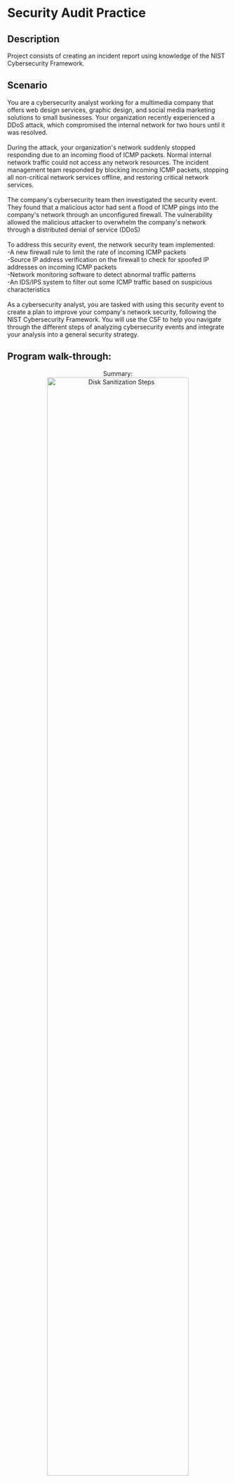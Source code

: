 <h1>Security Audit Practice</h1>


<h2>Description</h2>
Project consists of creating an incident report using knowledge of the NIST Cybersecurity Framework.
<br />


<h2>Scenario</h2>
You are a cybersecurity analyst working for a multimedia company that offers web design services, graphic design, and social media marketing solutions to small businesses. Your organization recently experienced a DDoS attack, which compromised the internal network for two hours until it was resolved.
<br />
<br />
During the attack, your organization's network suddenly stopped responding due to an incoming flood of ICMP packets. Normal internal network traffic could not access any network resources. The incident management team responded by blocking incoming ICMP packets, stopping all non-critical network services offline, and restoring critical network services.
<br />
<br />
The company's cybersecurity team then investigated the security event. They found that a malicious actor had sent a flood of ICMP pings into the company's network through an unconfigured firewall. The vulnerability allowed the malicious attacker to overwhelm the company's network through a distributed denial of service (DDoS)
<br />
<br /> 
To address this security event, the network security team implemented:
<br />
  -A new firewall rule to limit the rate of incoming ICMP packets
<br />
  -Source IP address verification on the firewall to check for spoofed IP addresses on incoming ICMP packets
<br />
  -Network monitoring software to detect abnormal traffic patterns
<br />
  -An IDS/IPS system to filter out some ICMP traffic based on suspicious characteristics
<br />
<br />
As a cybersecurity analyst, you are tasked with using this security event to create a plan to improve your company's network security, following the NIST Cybersecurity Framework. You will use the CSF to help you navigate through the different steps of analyzing cybersecurity events and integrate your analysis into a general security strategy.
<br />


<h2>Program walk-through:</h2>

<p align="center">
Summary: <br/>
<img src="https://imgur.com/ZKjHdMk.png" height="80%" width="80%" alt="Disk Sanitization Steps"/>
<br />
<br />
Identify:  <br/>
<img src="https://imgur.com/8GoXLbQ.png" height="80%" width="80%" alt="Disk Sanitization Steps"/>
<br />
<br />
Protect: <br/>
<img src="https://imgur.com/Dmqgj2H.png" height="80%" width="80%" alt="Disk Sanitization Steps"/>
<br />
<br />
Detect:  <br/>
<img src="https://imgur.com/FVg7xya.png" height="80%" width="80%" alt="Disk Sanitization Steps"/>
<br />
<br />
Respond:  <br/>
<img src="https://imgur.com/CwZ5KvA.png" height="80%" width="80%" alt="Disk Sanitization Steps"/>
<br />
<br />
Recover:  <br/>
<img src="https://imgur.com/szVM8mG.png" height="80%" width="80%" alt="Disk Sanitization Steps"/>
<br />
<br />


<!--
 ```diff
- text in red
+ text in green
! text in orange
# text in gray
@@ text in purple (and bold)@@
```
--!>
